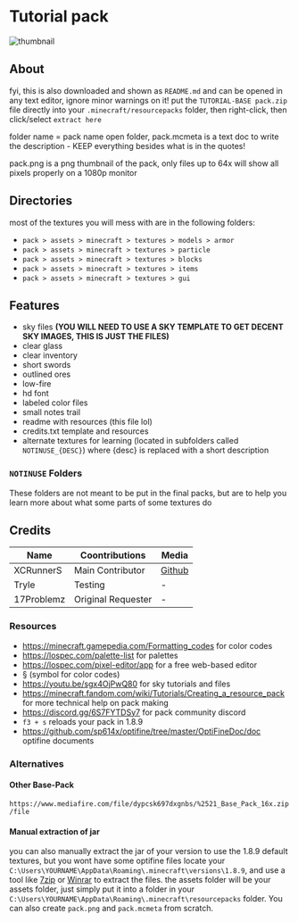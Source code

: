 # Tutorial pack

![thumbnail](https://imgur.com/wl8qXGD.png)

## About

fyi, this is also downloaded and shown as `README.md` and can be opened in any text editor, ignore minor warnings on it!
put the `TUTORIAL-BASE pack.zip` file directly into your `.minecraft/resourcepacks` folder, then right-click, then click/select `extract here`

folder name = pack name
open folder, pack.mcmeta is a text doc to write the description - KEEP everything besides what is in the quotes!

pack.png is a png thumbnail of the pack, only files up to 64x will show all pixels properly on a 1080p monitor

## Directories

most of the textures you will mess with are in the following folders:

- `pack > assets > minecraft > textures > models > armor`
- `pack > assets > minecraft > textures > particle`
- `pack > assets > minecraft > textures > blocks`
- `pack > assets > minecraft > textures > items`
- `pack > assets > minecraft > textures > gui`

## Features

- sky files **(YOU WILL NEED TO USE A SKY TEMPLATE TO GET DECENT SKY IMAGES, THIS IS JUST THE FILES)**
- clear glass
- clear inventory
- short swords
- outlined ores
- low-fire
- hd font
- labeled color files
- small notes trail
- readme with resources (this file lol)
- credits.txt template and resources
- alternate textures for learning (located in subfolders called `NOTINUSE_{DESC}`) where {desc} is replaced with a short description

### `NOTINUSE` Folders

These folders are not meant to be put in the final packs, but are to help you learn more about what some parts of some textures do

## Credits

|Name|Coontributions|Media|
|---|---|---|
|XCRunnerS|Main Contributor| [Github](https://github.com/XCRunnerS "XCRunner's github")|
|Tryle|Testing|-|
|17Problemz|Original Requester|-|

### Resources

- <https://minecraft.gamepedia.com/Formatting_codes> for color codes
- <https://lospec.com/palette-list> for palettes
- <https://lospec.com/pixel-editor/app> for a free web-based editor
- § (symbol for color codes)
- <https://youtu.be/sgx4OjPwQ80> for sky tutorials and files
- <https://minecraft.fandom.com/wiki/Tutorials/Creating_a_resource_pack> for more technical help on pack making
- <https://discord.gg/6S7FYTDSy7> for pack community discord
- `f3 + s` reloads your pack in 1.8.9
- <https://github.com/sp614x/optifine/tree/master/OptiFineDoc/doc> optifine documents

### Alternatives

#### Other Base-Pack

`https://www.mediafire.com/file/dypcsk697dxgnbs/%2521_Base_Pack_16x.zip/file`

#### Manual extraction of jar

you can also manually extract the jar of your version to use the 1.8.9 default textures, but you wont have some optifine files
locate your `C:\Users\YOURNAME\AppData\Roaming\.minecraft\versions\1.8.9`, and use a tool like [7zip](https://www.7-zip.org/) or [Winrar](https://www.rarlab.com/download.htm) to extract the files. the assets folder will be your assets folder, just simply put it into a folder in your `C:\Users\YOURNAME\AppData\Roaming\.minecraft\resourcepacks` folder. You can also create `pack.png` and `pack.mcmeta` from scratch.
